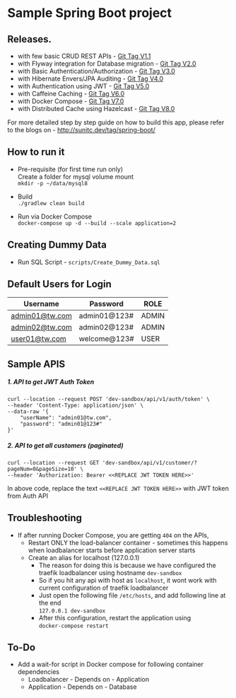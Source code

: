 # Sample Spring Boot project 

## Releases.
 * with few basic CRUD REST APIs - [Git Tag V1.1](https://github.com/chatterjeesunit/spring-boot-app/tree/v1.1)
 * with Flyway integration for Database migration - [Git Tag V2.0](https://github.com/chatterjeesunit/spring-boot-app/tree/v2.0)
 * with Basic Authentication/Authorization - [Git Tag V3.0](https://github.com/chatterjeesunit/spring-boot-app/tree/v3.0)
 * with Hibernate Envers/JPA Auditing - [Git Tag V4.0](https://github.com/chatterjeesunit/spring-boot-app/tree/v4.0)
 * with Authentication using JWT - [Git Tag V5.0](https://github.com/chatterjeesunit/spring-boot-app/tree/v5.0)
 * with Caffeine Caching - [Git Tag V6.0](https://github.com/chatterjeesunit/spring-boot-app/tree/v6.0)
 * with Docker Compose - [Git Tag V7.0](https://github.com/chatterjeesunit/spring-boot-app/tree/v7.0)
 * with Distributed Cache using Hazelcast - [Git Tag V8.0](https://github.com/chatterjeesunit/spring-boot-app/tree/v8.0)
 
For more detailed step by step guide on how to build this app, please refer to the blogs on - http://sunitc.dev/tag/spring-boot/


## How to run it
 * Pre-requisite (for first time run only) <br>
  Create a folder for mysql volume mount <br>
  `mkdir -p ~/data/mysql8`

 * Build<br>
   `./gradlew clean build`

 * Run via Docker Compose <br>
   `docker-compose up -d --build --scale application=2`

 
## Creating Dummy Data
 * Run SQL Script - `scripts/Create_Dummy_Data.sql`
 
 
## Default Users for Login
Username|Password|ROLE
--------|--------|-----
admin01@tw.com|admin01@123#|ADMIN
admin02@tw.com|admin02@123#|ADMIN
user01@tw.com|welcome@123#|USER

## Sample APIS

##### 1. API to get JWT Auth Token
```
curl --location --request POST 'dev-sandbox/api/v1/auth/token' \
--header 'Content-Type: application/json' \
--data-raw '{
    "userName": "admin01@tw.com",
    "password": "admin01@123#"
}'
```

##### 2. API to get all customers (paginated)
```
curl --location --request GET 'dev-sandbox/api/v1/customer/?pageNum=0&pageSize=10' \
--header 'Authorization: Bearer <<REPLACE JWT TOKEN HERE>>'
```
In above code, replace the text `<<REPLACE JWT TOKEN HERE>>` with JWT token from Auth API


## Troubleshooting
 * If after running Docker Compose, you are getting `404` on the APIs, 
   * Restart ONLY the load-balancer container - sometimes this happens when loadbalancer starts before application server starts
   * Create an alias for localhost (127.0.0.1) 
     * The reason for doing this is because we have configured the traefik loadbalancer using hostname `dev-sandbox`
     * So if you hit any api with host as `localhost`, it wont work with current configuration of traefik loadbalancer 
     * Just open the following file `/etc/hosts`, and add following line at the end
       <br>`127.0.0.1 dev-sandbox`
     * After this configuration, restart the application using 
       <br>`docker-compose restart`
     
 
 
 
## To-Do

 * Add a wait-for script in Docker compose for following container dependencies
   * Loadbalancer - Depends on - Application
   * Application  - Depends on - Database 
